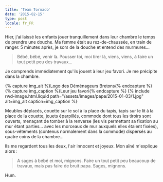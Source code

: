 ```yaml
---
title: 'Team Tornado'
date: '2015-02-15'
type: post
locale: fr_FR
---
```


Hier, j'ai laissé les enfants jouer tranquillement dans leur chambre le temps de prendre une douche. Ma femme était au rez-de-chaussée, en train de ranger. 5 minutes après, je sors de la douche et entend des murmures...

> Bébé, bébé, venir là. Pousser toi, moi tirer là, viens, viens, à faire un tout petit peu des travaux...

Je comprends immédiatement qu'ils jouent à leur jeu favori. Je me précipite dans la chambre.

{% capture img_alt %}Logo des Déménageurs Bretons{% endcapture %}
{% capture img_caption %}Leur jeu favori{% endcapture %}
{% include rwd-image.html.liquid 
    path="/assets/images/papa/2015-01-03/1.jpg"
    alt=img_alt
    caption=img_caption
%}

Meubles déplacés, couette sur le sol à la place du tapis, tapis sur le lit à la place de la couette, jouets éparpillés, commode dont tous les tiroirs sont ouverts, menaçant de tomber à la renverse (les vis permettant sa fixation au mur étant parties... avec les morceaux de mur auxquels elles étaient fixées), sous-vêtements (contenus normalement dans la commode) dispersés au quatre coins de la chambre...

Ils me regardent tous les deux, l'air innocent et joyeux. Mon aîné m'explique alors :

> A sages à bébé et moi, mignons. Faire un tout petit peu beaucoup de travaux, mais pas faire de bruit papa. Sages, mignons.

Hum.
